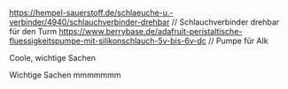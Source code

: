 https://hempel-sauerstoff.de/schlaeuche-u.-verbinder/4940/schlauchverbinder-drehbar     // Schlauchverbinder drehbar  für den Turm
https://www.berrybase.de/adafruit-peristaltische-fluessigkeitspumpe-mit-silikonschlauch-5v-bis-6v-dc    // Pumpe für Alk

Coole, wichtige Sachen

Wichtige Sachen mmmmmmm
